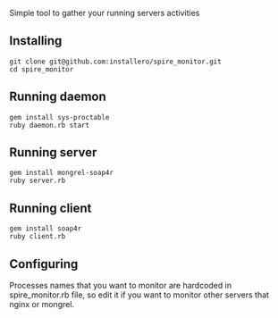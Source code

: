 Simple tool to gather your running servers activities

## Installing

    git clone git@github.com:installero/spire_monitor.git
    cd spire_monitor

## Running daemon

    gem install sys-proctable
    ruby daemon.rb start

## Running server

    gem install mongrel-soap4r
    ruby server.rb

## Running client

    gem install soap4r
    ruby client.rb


## Configuring

Processes names that you want to monitor are hardcoded in spire_monitor.rb file, so edit it if you want to monitor other servers that nginx or mongrel.
